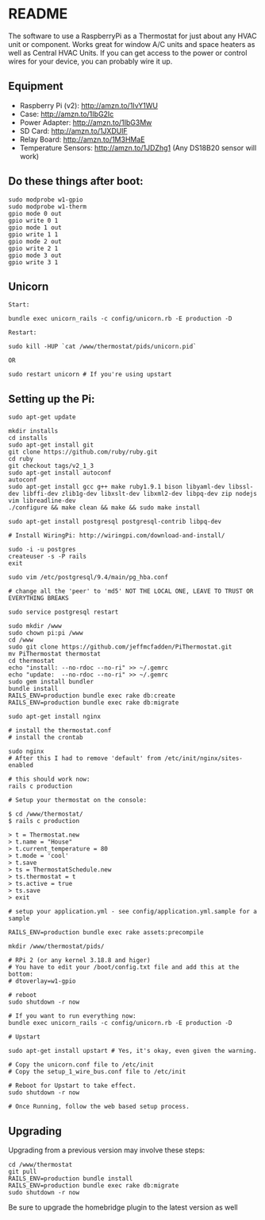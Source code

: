 README
======
The software to use a RaspberryPi as a Thermostat for just about any HVAC unit or component. Works great for window A/C units and space heaters as well as Central HVAC Units. If you can get access to the power or control wires for your device, you can probably wire it up.

## Equipment ##

*  Raspberry Pi (v2): http://amzn.to/1IvY1WU
*  Case: http://amzn.to/1IbG2Ic
*  Power Adapter: http://amzn.to/1IbG3Mw
*  SD Card: http://amzn.to/1JXDUlF
*  Relay Board: http://amzn.to/1M3HMaE
*  Temperature Sensors: http://amzn.to/1JDZhg1 (Any DS18B20 sensor will work)


## Do these things after boot:

    sudo modprobe w1-gpio
    sudo modprobe w1-therm
    gpio mode 0 out
    gpio write 0 1
    gpio mode 1 out
    gpio write 1 1
    gpio mode 2 out
    gpio write 2 1
    gpio mode 3 out
    gpio write 3 1

## Unicorn


    Start:

    bundle exec unicorn_rails -c config/unicorn.rb -E production -D

    Restart:

    sudo kill -HUP `cat /www/thermostat/pids/unicorn.pid`

    OR

    sudo restart unicorn # If you're using upstart


## Setting up the Pi:

    sudo apt-get update

    mkdir installs
    cd installs
    sudo apt-get install git
    git clone https://github.com/ruby/ruby.git
    cd ruby
    git checkout tags/v2_1_3
    sudo apt-get install autoconf
    autoconf
    sudo apt-get install gcc g++ make ruby1.9.1 bison libyaml-dev libssl-dev libffi-dev zlib1g-dev libxslt-dev libxml2-dev libpq-dev zip nodejs vim libreadline-dev
    ./configure && make clean && make && sudo make install

    sudo apt-get install postgresql postgresql-contrib libpq-dev

    # Install WiringPi: http://wiringpi.com/download-and-install/

    sudo -i -u postgres
    createuser -s -P rails
    exit

    sudo vim /etc/postgresql/9.4/main/pg_hba.conf

    # change all the 'peer' to 'md5' NOT THE LOCAL ONE, LEAVE TO TRUST OR EVERYTHING BREAKS

    sudo service postgresql restart

    sudo mkdir /www
    sudo chown pi:pi /www
    cd /www
    sudo git clone https://github.com/jeffmcfadden/PiThermostat.git
    mv PiThermostat thermostat
    cd thermostat
    echo "install: --no-rdoc --no-ri" >> ~/.gemrc
    echo "update:  --no-rdoc --no-ri" >> ~/.gemrc
    sudo gem install bundler
    bundle install
    RAILS_ENV=production bundle exec rake db:create
    RAILS_ENV=production bundle exec rake db:migrate

    sudo apt-get install nginx

    # install the thermostat.conf
    # install the crontab

    sudo nginx
    # After this I had to remove 'default' from /etc/init/nginx/sites-enabled

    # this should work now:
    rails c production

    # Setup your thermostat on the console:
    
    $ cd /www/thermostat/
    $ rails c production

    > t = Thermostat.new
    > t.name = "House"
    > t.current_temperature = 80
    > t.mode = 'cool'
    > t.save
    > ts = ThermostatSchedule.new
    > ts.thermostat = t
    > ts.active = true
    > ts.save
    > exit

    # setup your application.yml - see config/application.yml.sample for a sample

    RAILS_ENV=production bundle exec rake assets:precompile

    mkdir /www/thermostat/pids/

    # RPi 2 (or any kernel 3.18.8 and higer)
    # You have to edit your /boot/config.txt file and add this at the bottom:
    # dtoverlay=w1-gpio

    # reboot
    sudo shutdown -r now

    # If you want to run everything now:
    bundle exec unicorn_rails -c config/unicorn.rb -E production -D

    # Upstart

    sudo apt-get install upstart # Yes, it's okay, even given the warning.

    # Copy the unicorn.conf file to /etc/init
    # Copy the setup_1_wire_bus.conf file to /etc/init

    # Reboot for Upstart to take effect.
    sudo shutdown -r now

    # Once Running, follow the web based setup process.

## Upgrading

Upgrading from a previous version may involve these steps:

    cd /www/thermostat
    git pull
    RAILS_ENV=production bundle install
    RAILS_ENV=production bundle exec rake db:migrate
    sudo shutdown -r now

Be sure to upgrade the homebridge plugin to the latest version as well